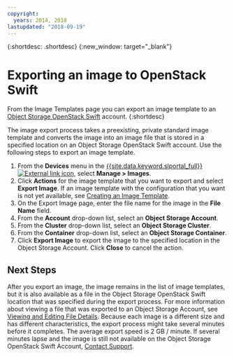 ```yaml
---
copyright:
  years: 2014, 2018
lastupdated: "2018-09-19"
---
```


{:shortdesc: .shortdesc}
{:new_window: target="_blank"}

# Exporting an image to OpenStack Swift

From the Image Templates page you can export an image template to an [Object Storage OpenStack Swift](/docs/infrastructure/objectstorage-swift/index.html#getting-started-with-object-storage-openstack-swift) account. 
{:shortdesc}

The image export process takes a preexisting, private standard image template and converts the image into an 
image file that is stored in a specified location on an Object Storage OpenStack Swift account. Use the following steps to export an image template.

1. From the **Devices** menu in the [{{site.data.keyword.slportal_full}} ![External link icon](../../icons/launch-glyph.svg "External link icon")](https://control.softlayer.com/), select **Manage > Images**.
2. Click **Actions** for the image template that you want to export and select **Export Image**. If an image template with the configuration that you want is not yet 
available, see [Creating an Image Template](/docs/infrastructure/image-templates/create-standard-image.html).
3. On the Export Image page, enter the file name for the image in the **File Name** field.
5. From the **Account** drop-down list, select an **Object Storage Account**.
6. From the **Cluster** drop-down list, select an **Object Storage Cluster**.
7. From the **Container** drop-down list, select an **Object Storage Container**.
8. Click **Export Image** to export the image to the specified location in the Object Storage Account. Click **Close** to cancel 
the action.

## Next Steps

After you export an image, the image remains in the list of image templates, but it is also available as a file in the Object Storage OpenStack Swift location that was specified during the export process. For more information about viewing a file that was
exported to an Object Storage Account, see [Viewing and Editing File Details](/docs/infrastructure/objectstorage-swift/interacting-in-portal.html#viewing-and-editing-file-details). Because each image is a different size and has different characteristics, the export process might 
take several minutes before it completes. The average export speed is 2 GB / minute. If several minutes lapse and the image is still not 
available on the Object Storage OpenStack Swift Account, [Contact Support](/docs/get-support/howtogetsupport.html).
